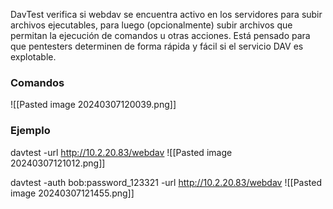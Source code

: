 DavTest verifica si webdav se encuentra activo en los servidores para subir archivos ejecutables, para luego (opcionalmente) subir archivos que permitan la ejecución de comandos u otras acciones. Está pensado para que pentesters determinen de forma rápida y fácil si el servicio DAV es explotable.
### Comandos

![[Pasted image 20240307120039.png]]

### Ejemplo
davtest -url http://10.2.20.83/webdav
![[Pasted image 20240307121012.png]]


davtest -auth bob:password_123321 -url http://10.2.20.83/webdav
![[Pasted image 20240307121455.png]]